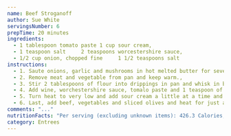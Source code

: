 ```yaml
---
name: Beef Stroganoff
author: Sue White
servingsNumber: 6
prepTime: 20 minutes
ingredients:
  - 1 tablespoon tomato paste 1 cup sour cream,
  - 1 teaspoon salt		2 teaspoons worcestershire sauce,
  - 1/2 cup onion, chopped fine		1 1/2 teaspoons salt
instructions:
  - 1. Saute onions, garlic and mushrooms in hot melted butter for several minutes. Dredge meat in seasoned flour and add to,
  - 2. Remove meat and vegetable from pan and keep warm.,
  - 3. Stir 2 tablespoons of flour into drippings in pan and whisk in beef bouillon to assure a smooth paste.,
  - 4. Add wine, worchestershire sauce, tomalo paste and 1 teaspoon of salt and cook until thick, stirring constantly.,
  - 5. Turn heat to very low and add sour cream a little at a time and heat slowly until sauce simmers. If sauce is not dark enough,,
  - 6. Last, add beef, vegetables and sliced olives and heat for just a few minutes.
comments: "..."
nutritionFacts: "Per serving (excluding unknown items): 426.3 Calories; 34.1g Fat (72.5% calories from fat), 16.9g Protein; 12.2g a,Carbohydrate; 91mg Cholesterol; 1368mg Sodium. Exchanges: 1/2 Grain(Starch), 2 Lean Meat; 1/2 Vegetable; 5 1/2 Fat."
category: Entrees
---
```

